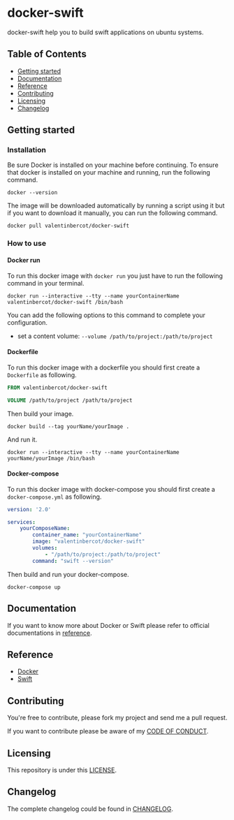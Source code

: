 # docker-swift

docker-swift help you to build swift applications on ubuntu systems.

## Table of Contents

*   [Getting started](#getting_started)
*   [Documentation](#documentation)
*   [Reference](#reference)
*   [Contributing](#contributing)
*   [Licensing](#licensing)
*   [Changelog](#changelog)

## Getting started

### Installation

Be sure Docker is installed on your machine before continuing. To ensure that docker is installed on your machine and running, run the following command.

``` shell
docker --version
```

The image will be downloaded automatically by running a script using it but if you want to download it manually, you can run the following command.

``` shell
docker pull valentinbercot/docker-swift
```

### How to use

#### Docker run

To run this docker image with `docker run` you just have to run the following command in your terminal.

```shell
docker run --interactive --tty --name yourContainerName valentinbercot/docker-swift /bin/bash
```

You can add the following options to this command to complete your configuration.

*   set a content volume: `--volume /path/to/project:/path/to/project`

#### Dockerfile

To run this docker image with a dockerfile you should first create a `Dockerfile` as following.

``` dockerfile
FROM valentinbercot/docker-swift

VOLUME /path/to/project /path/to/project
```

Then build your image.

``` shell
docker build --tag yourName/yourImage .
```

And run it.

``` shell
docker run --interactive --tty --name yourContainerName yourName/yourImage /bin/bash
```

#### Docker-compose

To run this docker image with docker-compose you should first create a `docker-compose.yml` as following.

``` yaml
version: '2.0'

services:
    yourComposeName:
        container_name: "yourContainerName"
        image: "valentinbercot/docker-swift"
        volumes:
            - "/path/to/project:/path/to/project"
        command: "swift --version"
```

Then build and run your docker-compose.

``` shell
docker-compose up
```

## Documentation

If you want to know more about Docker or Swift please refer to official documentations in [reference](#reference).

## Reference

*   [Docker][docker]
*   [Swift][swift]

## Contributing

You're free to contribute, please fork my project and send me a pull request.

If you want to contribute please be aware of my [CODE OF CONDUCT][code_of_conduct].

## Licensing

This repository is under this [LICENSE][license].

## Changelog

The complete changelog could be found in [CHANGELOG][changelog].

[docker]: https://docker.com
[swift]: https://swift.org
[code_of_conduct]: CODE_OF_CONDUCT.md
[license]: LICENSE.md
[changelog]: CHANGELOG.md
